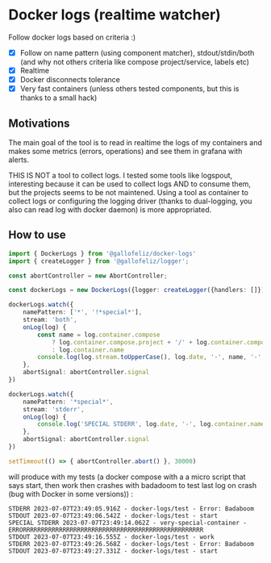 # Docker logs (realtime watcher)

Follow docker logs based on criteria :)

- [x] Follow on name pattern (using component matcher), stdout/stdin/both (and why not others criteria like compose project/service, labels etc)
- [x] Realtime
- [x] Docker disconnects tolerance
- [x] Very fast containers (unless others tested components, but this is thanks to a small hack)

## Motivations

The main goal of the tool is to read in realtime the logs of my containers and makes some metrics (errors, operations) and see them in grafana with alerts.

THIS IS NOT a tool to collect logs. I tested some tools like logspout, interesting because it can be used to collect logs AND to consume them, but the projects seems to be not maintened. Using a tool as container to collect logs or configuring the logging driver (thanks to dual-logging, you also can read log with docker daemon) is more appropriated.

## How to use

```typescript
import { DockerLogs } from '@gallofeliz/docker-logs'
import { createLogger } from '@gallofeliz/logger';

const abortController = new AbortController;

const dockerLogs = new DockerLogs({logger: createLogger({handlers: []})})

dockerLogs.watch({
    namePattern: ['*', '!*special*'],
    stream: 'both',
    onLog(log) {
        const name = log.container.compose
            ? log.container.compose.project + '/' + log.container.compose.service
            : log.container.name
        console.log(log.stream.toUpperCase(), log.date, '-', name, '-', log.message)
    },
    abortSignal: abortController.signal
})

dockerLogs.watch({
    namePattern: '*special*',
    stream: 'stderr',
    onLog(log) {
        console.log('SPECIAL STDERR', log.date, '-', log.container.name, '-', log.message)
    },
    abortSignal: abortController.signal
})

setTimeout(() => { abortController.abort() }, 30000)
```

will produce with my tests (a docker compose with a a micro script that says start, then work then crashes with badadoom to test last log on crash (bug with Docker in some versions)) :
```
STDERR 2023-07-07T23:49:05.916Z - docker-logs/test - Error: Badaboom
STDOUT 2023-07-07T23:49:06.542Z - docker-logs/test - start
SPECIAL STDERR 2023-07-07T23:49:14.062Z - very-special-container - ERRORRRRRRRRRRRRRRRRRRRRRRRRRRRRRRRRRRRRRRRRRRRRRRRRRR
STDOUT 2023-07-07T23:49:16.555Z - docker-logs/test - work
STDERR 2023-07-07T23:49:26.568Z - docker-logs/test - Error: Badaboom
STDOUT 2023-07-07T23:49:27.331Z - docker-logs/test - start
```


